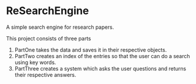 # ReSearchEngine
A simple search engine for research papers.

This project consists of three parts
1. PartOne takes the data and saves it in their respective objects.
2. PartTwo creates an index of the entries so that the user can do a search using key words.
3. PartThree creates a system which asks the user questions and returns their respective answers.
